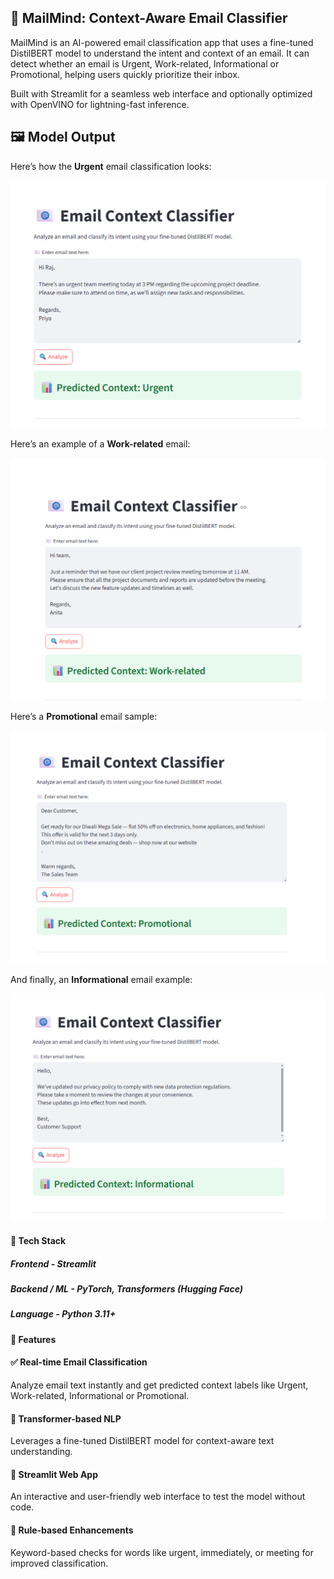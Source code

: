 ## 📧 MailMind: Context-Aware Email Classifier

MailMind is an AI-powered email classification app that uses a fine-tuned DistilBERT model to understand the intent and context of an email.
It can detect whether an email is Urgent, Work-related, Informational or Promotional, helping users quickly prioritize their inbox.

Built with Streamlit for a seamless web interface and optionally optimized with OpenVINO for lightning-fast inference.

## 🖼️ Model Output

Here’s how the **Urgent** email classification looks:

![Urgent Email](images/Urgent.png)

Here’s an example of a **Work-related** email:

![Work-related Email](images/Workrelated.png)

Here’s a **Promotional** email sample:

![Promotional Email](images/Promotional.png)

And finally, an **Informational** email example:

![Informational Email](images/Informational.png)

#### 🧠 Tech Stack
##### Frontend	-  Streamlit
##### Backend / ML	- PyTorch, Transformers (Hugging Face)
##### Language	-  Python 3.11+

#### 🚀 Features

#### ✅ Real-time Email Classification
Analyze email text instantly and get predicted context labels like Urgent, Work-related, Informational or Promotional.

#### 🧠 Transformer-based NLP
Leverages a fine-tuned DistilBERT model for context-aware text understanding.

#### 🎨 Streamlit Web App
An interactive and user-friendly web interface to test the model without code.

#### 🧩 Rule-based Enhancements
Keyword-based checks for words like urgent, immediately, or meeting for improved classification.

